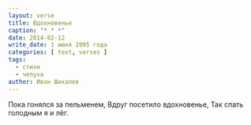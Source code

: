 ```yaml
---
layout: verse
title: Вдохновенье
caption: "* * *"
date: 2014-02-12
write_date: 1 июня 1995 года
categories: [ text, verses ]
tags:
  - стихи
  - чепуха
author: Иван Шихалев
---
```

Пока гонялся за пельменем,
Вдруг посетило вдохновенье,
Так спать голодным я и лёг.
